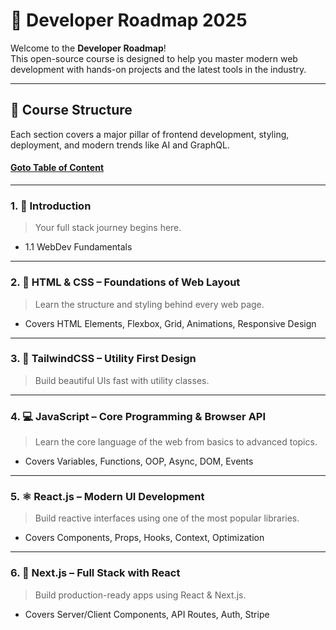 # 🚀  Developer Roadmap 2025

Welcome to the **Developer Roadmap**!  
This open-source course is designed to help you master modern  web development with hands-on projects and the latest tools in the industry.

---

## 🧭 Course Structure

Each section covers a major pillar of frontend development,  styling, deployment, and modern trends like AI and GraphQL.

#### [Goto Table of Content](./toc.md)

---

### 1. 📘 Introduction
> Your full stack journey begins here.

- 1.1 WebDev Fundamentals

---
### 2. 🎨 HTML & CSS – Foundations of Web Layout
> Learn the structure and styling behind every web page.

- Covers HTML Elements, Flexbox, Grid, Animations, Responsive Design

----

### 3. 🌈 TailwindCSS – Utility First Design
> Build beautiful UIs fast with utility classes.

----

### 4. 💻 JavaScript – Core Programming & Browser API
> Learn the core language of the web from basics to advanced topics.

- Covers Variables, Functions, OOP, Async, DOM, Events

---

### 5. ⚛️ React.js – Modern UI Development
> Build reactive interfaces using one of the most popular libraries.

- Covers Components, Props, Hooks, Context, Optimization

---
### 6. 🧭 Next.js – Full Stack with React
> Build production-ready apps using React & Next.js.

- Covers Server/Client Components, API Routes, Auth, Stripe
